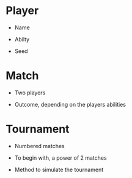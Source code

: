 # Player
- Name
* Abilty
- Seed

# Match
- Two players
* Outcome, depending on the players abilities

# Tournament
- Numbered matches
* To begin with, a power of 2 matches
- Method to simulate the tournament
